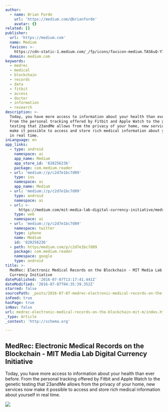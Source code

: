 ```yaml
---
author:
  - name: Brian Forde
    url: 'https://medium.com/@brianforde'
    avatar: {}
related: []
publisher:
  url: 'https://medium.com'
  name: Medium
  favicon: >-
    https://cdn-static-1.medium.com/_/fp/icons/favicon-medium.TAS6uQ-Y7kcKgi0xjcYHXw.ico
  domain: medium.com
keywords:
  - medrec
  - medical
  - blockchain
  - records
  - data
  - fitbit
  - access
  - doctor
  - information
  - research
description: >-
  Today, you have more access to information about your health than ever before.
  From the personal tracking offered by Fitbit and Apple Watch to the genetic
  testing that 23andMe allows from the privacy of your home, new services now
  make it possible to access and store rich medical information about yourself
  in real time.
inLanguage: en
app_links:
  - type: android
    namespace: ai
    app_name: Medium
    app_store_id: '828256236'
    package: com.medium.reader
  - url: 'medium://p/c2d7e1bc7d09'
    type: ios
    namespace: ai
    app_name: Medium
  - url: 'medium://p/c2d7e1bc7d09'
    type: android
    namespace: ai
  - url: >-
      https://medium.com/mit-media-lab-digital-currency-initiative/medrec-electronic-medical-records-on-the-blockchain-c2d7e1bc7d09
    type: web
    namespace: ai
  - url: 'medium://p/c2d7e1bc7d09'
    namespace: twitter
    type: iphone
    name: Medium
    id: '828256236'
  - path: https/medium.com/p/c2d7e1bc7d09
    package: com.medium.reader
    namespace: google
    type: android
title: >-
  MedRec: Electronic Medical Records on the Blockchain - MIT Media Lab Digital
  Currency Initiative
datePublished: '2016-07-07T13:17:41.441Z'
dateModified: '2016-07-07T04:35:39.352Z'
starred: false
sourcePath: _posts/2016-07-07-medrec-electronic-medical-records-on-the-blockchain-mit-m.md
inFeed: true
hasPage: true
inNav: false
url: medrec-electronic-medical-records-on-the-blockchain-mit-m/index.html
_type: Article
_context: 'http://schema.org'

---
```

<article style=""><h1>MedRec: Electronic Medical Records on the Blockchain - MIT Media Lab Digital Currency Initiative</h1><p>Today, you have more access to information about your health than ever before. From the personal tracking offered by Fitbit and Apple Watch to the genetic testing that 23andMe allows from the privacy of your home, new services now make it possible to access and store rich medical information about yourself in real time.</p><img src="https://cdn-images-1.medium.com/max/1200/1*FghzsJjvFMZzXLmSemNJmw.jpeg" /></article>